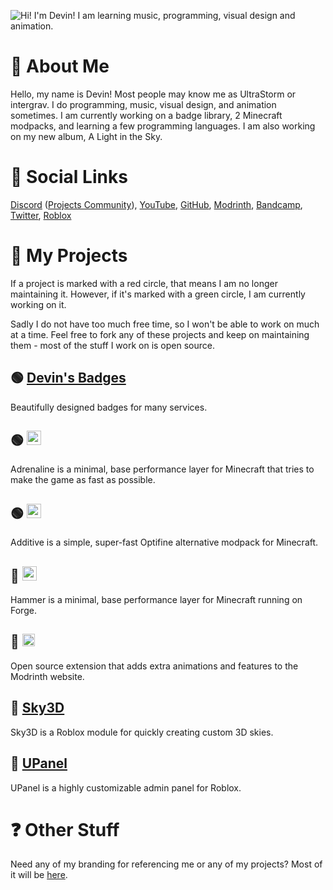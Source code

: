 ![Hi! I'm Devin! I am learning music, programming, visual design and animation.](https://raw.githubusercontent.com/intergrav/Branding/main/personal/profile/profile_card_512h.png)

# 📰 About Me
Hello, my name is Devin! Most people may know me as UltraStorm or intergrav. I do programming, music, visual design, and animation sometimes. I am currently working on a badge library, 2 Minecraft modpacks, and learning a few programming languages. I am also working on my new album, A Light in the Sky.

# 👋 Social Links
[Discord](https://discord.com/users/418219211043897344) ([Projects Community](https://discord.gg/36Tv44cYte)), [YouTube](https://youtube.com/c/UltraStorm), [GitHub](https://github.com/intergrav), [Modrinth](https://modrinth.com/user/UltraStorm), [Bandcamp](https://ultrastorm.bandcamp.com/), [Twitter](https://twitter.com/Ultr4Storm), [Roblox](https://roblox.com/users/35643110/profile/)

# 📝 My Projects
If a project is marked with a red circle, that means I am no longer maintaining it. However, if it's marked with a green circle, I am currently working on it. 

Sadly I do not have too much free time, so I won't be able to work on much at a time. Feel free to fork any of these projects and keep on maintaining them - most of the stuff I work on is open source.

## 🟢 [Devin's Badges](https://github.com/intergrav/devins-badges)
Beautifully designed badges for many services.

## 🟢 <a href="https://github.com/intergrav/Adrenaline"><img alt="Adrenaline" src="https://github.com/intergrav/Branding/blob/main/adrenaline/adrenaline_text_256h.png" height="23"></a>
Adrenaline is a minimal, base performance layer for Minecraft that tries to make the game as fast as possible.

## 🟢 <a href="https://github.com/intergrav/Additive"><img alt="Additive" src="https://github.com/intergrav/Branding/blob/main/additive/additive_text_256h.png" height="23"></a>
Additive is a simple, super-fast Optifine alternative modpack for Minecraft.

## 🔴 <a href="https://github.com/intergrav/Hammer"><img alt="Hammer" src="https://github.com/intergrav/Branding/blob/main/hammer/hammer_text_256h.png" height="23"></a>
Hammer is a minimal, base performance layer for Minecraft running on Forge.

## 🔴 <a href="https://github.com/intergrav/Modrinth-Extra"><img alt="Modrinth Extra" src="https://github.com/intergrav/Branding/blob/main/modrinthextra/dark_darker_textbig_48h.png" height="20"></a>
Open source extension that adds extra animations and features to the Modrinth website.

## 🔴 [Sky3D](https://github.com/intergrav/Sky3D)
Sky3D is a Roblox module for quickly creating custom 3D skies.

## 🔴 [UPanel](https://github.com/intergrav/UPanel)
UPanel is a highly customizable admin panel for Roblox.

# ❓ Other Stuff
Need any of my branding for referencing me or any of my projects? Most of it will be [here](https://github.com/intergrav/Branding).
